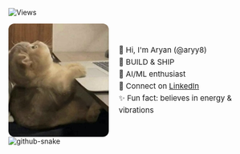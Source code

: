 <!-- Profile View Counter -->
<p align="left">
  <img src="https://komarev.com/ghpvc/?username=aryy8" alt="Views"/>
</p>

<!-- Side-by-side section using flex-like div -->
<div style="display: flex; align-items: center; gap: 20px;">
  <img src="IMG_3161.jpg" alt="Profile Image" width="200" style="border-radius: 12px; box-shadow: 0 0 10px rgba(255,255,255,0.15);"/>

  <div style="font-size: 15px; line-height: 1.6;">
    👋 Hi, I'm Aryan (@aryy8)<br/>
    🔭 BUILD & SHIP <br/>
    🧠 AI/ML enthusiast <br/>
    💬 Connect on <a href="https://linkedin.com/in/aryy8" target="_blank">LinkedIn</a><br/>
    ✨ Fun fact: believes in energy & vibrations 
  </div>
</div>



<!---
aryy8/aryy8 is a ✨ special ✨ repository because its `README.md` (this file) appears on your GitHub profile.
You can click the Preview link to take a look at your changes.
--->
<picture>
  <source media="(prefers-color-scheme: dark)" srcset="https://raw.githubusercontent.com/aryy8/aryy8/output/github-snake-dark.svg" />
  <source media="(prefers-color-scheme: light)" srcset="https://raw.githubusercontent.com/aryy8/aryy8/output/github-snake.svg" />
  <img alt="github-snake" src="https://raw.githubusercontent.com/tobiasmeyhoefer/tobiasmeyhoefer/output/github-snake.svg" />
</picture>
